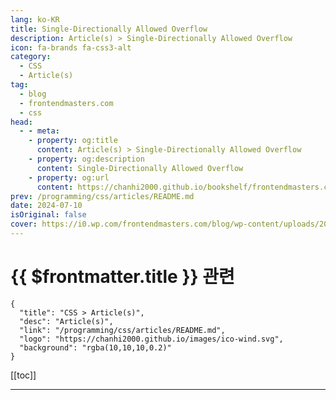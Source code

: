 ```yaml
---
lang: ko-KR
title: Single-Directionally Allowed Overflow
description: Article(s) > Single-Directionally Allowed Overflow
icon: fa-brands fa-css3-alt
category: 
  - CSS
  - Article(s)
tag: 
  - blog
  - frontendmasters.com
  - css
head:
  - - meta:
    - property: og:title
      content: Article(s) > Single-Directionally Allowed Overflow
    - property: og:description
      content: Single-Directionally Allowed Overflow
    - property: og:url
      content: https://chanhi2000.github.io/bookshelf/frontendmasters.com/single-directionally-allowed-overflow.html
prev: /programming/css/articles/README.md
date: 2024-07-10
isOriginal: false
cover: https://i0.wp.com/frontendmasters.com/blog/wp-content/uploads/2024/07/Screenshot-2024-07-10-at-3.07.39%E2%80%AFPM.png?resize=1024%2C675&ssl=1
---
```


# {{ $frontmatter.title }} 관련

```component VPCard
{
  "title": "CSS > Article(s)",
  "desc": "Article(s)",
  "link": "/programming/css/articles/README.md",
  "logo": "https://chanhi2000.github.io/images/ico-wind.svg",
  "background": "rgba(10,10,10,0.2)"
}
```

[[toc]]

---

<SiteInfo
  name="Single-Directionally Allowed Overflow"
  desc="CSS allows setting different overflow behaviors for x and y directions. It doesn't actually work with the `hidden` value, but it does with `clip`!"
  url="https://frontendmasters.com/blog/single-directionally-allowed-overflow/"
  logo="https://frontendmasters.com/favicon.ico"
  preview="https://i0.wp.com/frontendmasters.com/blog/wp-content/uploads/2024/07/Screenshot-2024-07-10-at-3.07.39%E2%80%AFPM.png?resize=1024%2C675&ssl=1"/>

<!-- TODO: 작성 -->
